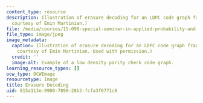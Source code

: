 ```yaml
---
content_type: resource
description: Illustration of erasure decoding for an LDPC code graph fragment. (Image
  courtesy of Emin Martinian.)
file: /media/courses/15-098-special-seminar-in-applied-probability-and-stochastic-processes-spring-2006/815a113e9900789028b2fcfa3f0771c8_15-098s06.jpg
file_type: image/jpeg
image_metadata:
  caption: Illustration of erasure decoding for an LDPC code graph fragment. (Image
    courtesy of Emin Martinian. Used with permission.)
  credit: ''
  image-alt: Example of a low density parity check code graph.
learning_resource_types: []
ocw_type: OCWImage
resourcetype: Image
title: Erasure Decoding
uid: 815a113e-9900-7890-28b2-fcfa3f0771c8
---
```

